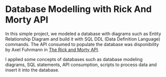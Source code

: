 # Database Modelling with Rick And Morty API

In this simple project, we modeled a database with diagrams such as Entity Relationship Diagram and build it with SQL DDL (Data Definition Language) commands. The API consumed to populate the database was disponibility by Axel Fuhrmann in [The Rick and Morty API](https://rickandmortyapi.com/).

I applied some concepts of databases such as database modeling diagrams, SQL statements, API consumption, scripts to process data and insert it into the database.

